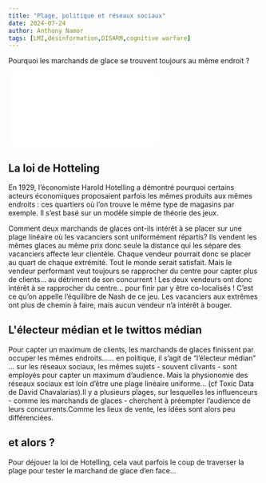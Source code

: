 ```yaml
---
title: "Plage, politique et réseaux sociaux"
date: 2024-07-24
author: Anthony Namor
tags: [LMI,désinformation,DISARM,cognitive warfare]
---
```


Pourquoi les marchands de glace se trouvent toujours au même endroit ?

![cerveau](/images/plage/plage.pdf)

## La loi de Hotteling

En 1929, l’économiste Harold Hotelling a démontré pourquoi certains acteurs économiques proposaient parfois les mêmes produits aux mêmes endroits : ces quartiers où l’on trouve le même type de magasins par exemple. 
Il s’est basé sur un modèle simple de théorie des jeux.

Comment deux marchands de glaces ont-ils intérêt à se placer sur une plage linéaire où les vacanciers sont uniformément répartis?
Ils vendent les mêmes glaces au même prix donc seule la distance qui les sépare des vacanciers affecte leur clientèle.
Chaque vendeur pourrait donc se placer au quart de chaque extrémité. Tout le monde serait satisfait.
Mais le vendeur performant veut toujours se rapprocher du centre pour capter plus de clients... au détriment de son concurrent !
Les deux vendeurs ont donc intérêt à se rapprocher du centre... pour finir par y être co-localisés !
C’est ce qu’on appelle l’équilibre de Nash de ce jeu.
Les vacanciers aux extrêmes ont plus de chemin à faire, mais aucun vendeur n’a intérêt à bouger.

## L'électeur médian et le twittos médian

Pour capter un maximum de clients, les marchands de glaces finissent par occuper les mêmes endroits...... en politique, il s’agit de “l’électeur médian” ... sur les réseaux sociaux, les mêmes sujets - souvent clivants - sont employés pour capter un maximum d’audience. Mais la physionomie des réseaux sociaux est loin d’être une plage linéaire uniforme... (cf Toxic Data de David Chavalarias).Il y a plusieurs plages, sur lesquelles les influenceurs - comme les marchands de glaces - cherchent à préempter l’audience de leurs concurrents.Comme les lieux de vente, les idées sont alors peu différenciées.

## et alors ?
Pour déjouer la loi de Hotelling, cela vaut parfois le coup de traverser la plage pour tester le marchand de glace
d’en face...

